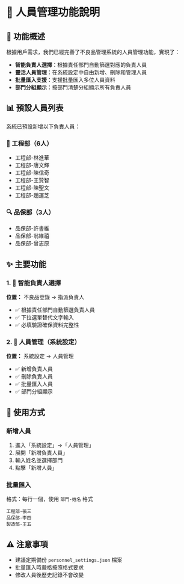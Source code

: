 # 👥 人員管理功能說明

## 🎯 功能概述

根據用戶需求，我們已經完善了不良品管理系統的人員管理功能，實現了：
- **智能負責人選擇**：根據責任部門自動篩選對應的負責人員
- **靈活人員管理**：在系統設定中自由新增、刪除和管理人員
- **批量匯入支援**：支援批量匯入多位人員資料
- **部門分組顯示**：按部門清楚分組顯示所有負責人員

## 📊 預設人員列表

系統已預設新增以下負責人員：

### 🔧 工程部（6人）
- 工程部-林進華
- 工程部-唐文輝
- 工程部-陳信奇
- 工程部-王贊智
- 工程部-陳聖文
- 工程部-趙運芝

### 🔍 品保部（3人）
- 品保部-許書維
- 品保部-翁維禧
- 品保部-曾志原

## ✨ 主要功能

### 1. 🔧 智能負責人選擇
**位置：** 不良品登錄 → 指派負責人
- ✅ 根據責任部門自動篩選負責人員
- ✅ 下拉選單替代文字輸入
- ✅ 必填驗證確保資料完整性

### 2. 👥 人員管理（系統設定）
**位置：** 系統設定 → 人員管理
- ✅ 新增負責人員
- ✅ 刪除負責人員  
- ✅ 批量匯入人員
- ✅ 部門分組顯示

## 🚀 使用方式

### 新增人員
1. 進入「系統設定」→「人員管理」
2. 展開「新增負責人員」
3. 輸入姓名並選擇部門
4. 點擊「新增人員」

### 批量匯入
格式：每行一個，使用 `部門-姓名` 格式
```
工程部-張三
品保部-李四
製造部-王五
```

## ⚠️ 注意事項
- 建議定期備份 `personnel_settings.json` 檔案
- 批量匯入時嚴格按照格式要求
- 修改人員後歷史記錄不會改變 